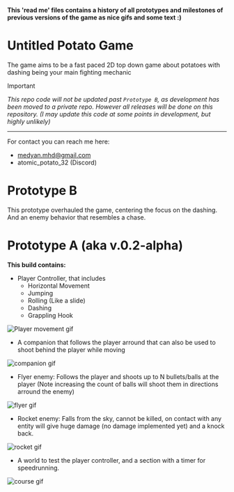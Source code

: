 **This 'read me' files contains a history of all prototypes and milestones of previous versions of the game as nice gifs and some text :)**

# Untitled Potato Game
The game aims to be a fast paced 2D top down game about potatoes with dashing being your main fighting mechanic

> [!Important]
> _This repo code will not be updated past `Prototype B`, as development has been moved to a private repo.
> However all releases will be done on this repository.
> (I may update this code at some points in development, but highly unlikely)_

---

For contact you can reach me here:
- medyan.mhd@gmail.com
- atomic_potato_32 (Discord)

# Prototype B
This prototype overhauled the game, centering the focus on the dashing. And an enemy behavior that resembles a chase.


# Prototype A (aka v.0.2-alpha)
**This build contains:**
- Player Controller, that includes
  - Horizontal Movement
  - Jumping
  - Rolling (Like a slide)
  - Dashing
  - Grappling Hook
 
 ![Player movement gif](https://user-images.githubusercontent.com/55362397/195272106-9dcaeb1f-1dc7-4b0f-ae77-17873ad9dfb7.gif)


- A companion that follows the player arround that can also be used to shoot behind the player while moving

![companion gif](https://user-images.githubusercontent.com/55362397/195274148-2c5689b3-f554-41bd-96ce-eedac8fa6167.gif)

- Flyer enemy: Follows the player and shoots up to N bullets/balls at the player (Note increasing the count of balls will shoot them in directions arround the enemy)

![flyer gif](https://user-images.githubusercontent.com/55362397/195274188-3392ea93-5f46-4eed-a0d4-944e380f9acb.gif)

- Rocket enemy: Falls from the sky, cannot be killed, on contact with any entity will give huge damage (no damage implemented yet) and a knock back.

![rocket gif](https://user-images.githubusercontent.com/55362397/195275522-35950a9b-0b1d-408a-854a-6e7c58d0c63a.gif)

- A world to test the player controller, and a section with a timer for speedrunning.

![course gif](https://user-images.githubusercontent.com/55362397/195274245-5f329c1b-b7fb-4904-844c-dc8673497581.gif)

